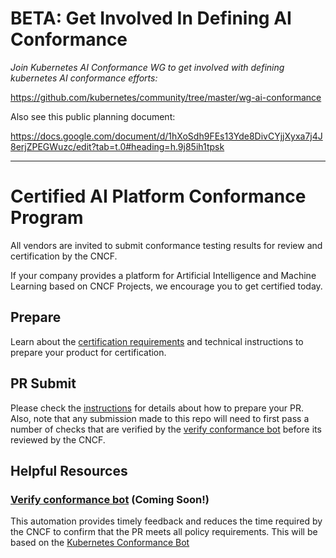 # BETA: Get Involved In Defining AI Conformance

*Join Kubernetes AI Conformance WG to get involved with defining kubernetes AI conformance efforts:*

https://github.com/kubernetes/community/tree/master/wg-ai-conformance

Also see this public planning document:

https://docs.google.com/document/d/1hXoSdh9FEs13Yde8DivCYjjXyxa7j4J8erjZPEGWuzc/edit?tab=t.0#heading=h.9j85ih1tpsk

---

# Certified AI Platform Conformance Program

All vendors are invited to submit conformance testing results for review and certification by the CNCF.

If your company provides a platform for Artificial Intelligence and Machine Learning based on CNCF Projects, we encourage you to get certified today.

<!-- For more information please checkout [cncf.io/cai](https://cncf.io/cai). -->

## Prepare

Learn about the [certification requirements](https://github.com/cncf/ai-conformance/blob/master/terms-conditions/Certified_AI_Platform.md) and technical instructions to prepare your product for certification.

## PR Submit

Please check the [instructions](https://github.com/cncf/ai-conformance/blob/master/instructions.md#contents-of-the-pr) for details about how to prepare your PR.
Also, note that any submission made to this repo will need to first pass a number of checks that are verified by the [verify conformance bot](#verify-conformance-bot-coming-soon) before its reviewed by the CNCF.

## Helpful Resources

### [Verify conformance bot](#) (Coming Soon!)

This automation provides timely feedback and reduces the time required by the CNCF to confirm that the PR meets all policy requirements. This will be based on the [Kubernetes Conformance Bot](https://github.com/kubernetes-sigs/verify-conformance)
